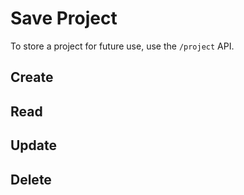 # Save Project

To store a project for future use, use the `/project` API.

## Create

## Read

## Update

## Delete
